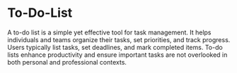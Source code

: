 # To-Do-List
A to-do list is a simple yet effective tool for task management. It helps individuals and teams organize their tasks, set priorities, and track progress. Users typically list tasks, set deadlines, and mark completed items. To-do lists enhance productivity and ensure important tasks are not overlooked in both personal and professional contexts.
